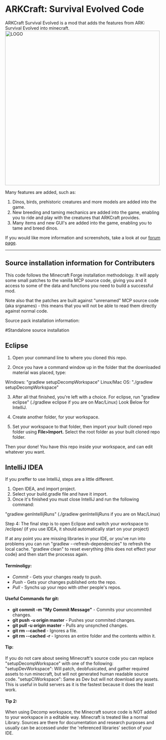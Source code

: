 # ARKCraft: Survival Evolved Code



ARKCraft Survival Evolved is a mod that adds the features from ARK: Survival Evolved into minecraft.
<img src="https://trello-attachments.s3.amazonaws.com/56a37420e3a0040bb7c24990/5bcd1557aeae9d88ac84aa4a/45539bcc62d0302a5efe633779f7f42e/UberArkCraft_Logo_Borderless.png" alt="LOGO" width="500">




Many features are added, such as:

1. Dinos, birds, prehistoric creatures and more models are added into the game.
2. New breeding and taming mechanics are added into the game, enabling you to ride and play with the creatures that ARKCraft    provides.
3. Many items and new GUI's are added into the game, enabling you to tame and breed dinos.

If you would like more information and screenshots, take a look at our [forum page](http://www.minecraftforum.net/forums/mapping-and-modding/minecraft-mods/2722534-wip-arkcraft-the-ark-survival-evolved-minecraft).



-------------------------------------------
Source installation information for Contributers
-------------------------------------------

This code follows the Minecraft Forge installation methodology. It will apply
some small patches to the vanilla MCP source code, giving you and it access 
to some of the data and functions you need to build a successful mod.

Note also that the patches are built against "unrenamed" MCP source code (aka
srgnames) - this means that you will not be able to read them directly against
normal code.

Source pack installation information:

#Standalone source installation

## Eclipse

1. Open your command line to where you cloned this repo.

2. Once you have a command window up in the folder that the downloaded material was placed, type:

Windows: "gradlew setupDecompWorkspace"
Linux/Mac OS: "./gradlew setupDecompWorkspace"

3. After all that finished, you're left with a choice.
For eclipse, run "gradlew eclipse" (./gradlew eclipse if you are on Mac/Linux)
Look Below for IntelliJ.

4. Create another folder, for your workspace.

5. Set your workspace to that folder, then import your built cloned repo folder using **File>Import.** Select the root folder as your built cloned repo folder.

Then your done! You have this repo inside your workspace, and can edit whatever you want.

## IntelliJ IDEA

If you preffer to use IntelliJ, steps are a little different.
1. Open IDEA, and import project.
2. Select your build.gradle file and have it import.
3. Once it's finished you must close IntelliJ and run the following command:

"gradlew genIntellijRuns" (./gradlew genIntellijRuns if you are on Mac/Linux)

Step 4: The final step is to open Eclipse and switch your workspace to /eclipse/ (if you use IDEA, it should automatically start on your project)

If at any point you are missing libraries in your IDE, or you've run into problems you can run "gradlew --refresh-dependencies" to refresh the local cache. "gradlew clean" to reset everything {this does not effect your code} and then start the processs again.

#### Terminoligy:

- *Commit* - Gets your changes ready to push.
- *Push* - Gets your changes published onto the repo.
- *Pull* - Synchs up your repo with other people's repos.

#### Useful Commands for git:

- **git commit -m "My Commit Message"** - Commits your uncommited changes.
- **git push -u origin master** - Pushes your commited changes.
- **git pull -u origin master** - Pulls any unsynched changes.
- **git rm --cached <filename>** - Ignores a file.
- **git rm --cached -r <foldername>** - Ignores an entire folder and the contents within it. 

#### Tip:
If you do not care about seeing Minecraft's source code you can replace "setupDecompWorkspace" with one of the following:
"setupDevWorkspace": Will patch, deobfusicated, and gather required assets to run minecraft, but will not generated human readable source code.
"setupCIWorkspace": Same as Dev but will not download any assets. This is useful in build servers as it is the fastest because it does the least work.

#### Tip 2:
When using Decomp workspace, the Minecraft source code is NOT added to your workspace in a editable way. Minecraft is treated like a normal Library. Sources are there for documentation and research purposes and usually can be accessed under the 'referenced libraries' section of your IDE.

